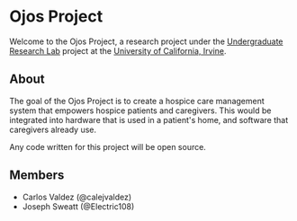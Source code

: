 # Ojos Project

Welcome to the Ojos Project, a research project under the [Undergraduate Research Lab](https://markbaldw.in/url/) project at the [University of California, Irvine](https://uci.edu).

## About

The goal of the Ojos Project is to create a hospice care management system that empowers hospice patients and caregivers. This would be integrated into hardware that is used in a patient's home, and software that caregivers already use.

Any code written for this project will be open source.

## Members

* Carlos Valdez (@calejvaldez)
* Joseph Sweatt (@Electric108)
